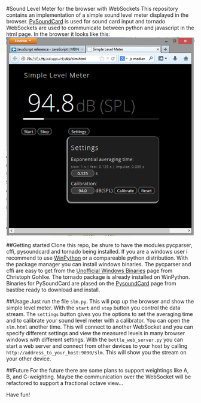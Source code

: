 #Sound Level Meter for the browser with WebSockets
This repository contains an implementation of a simple sound level meter displayed in the browser.
[PySoundCard][] is used for sound card input and tornado WebSockets are used to communicate between python and javascript  in the html page.
In the browser it looks like this:
![LevelMeter](screenshot.png "Simple Level Meter in the browser")

##Getting started
Clone this repo, be shure to have the modules pycparser, cffi, pysoundcard and tornado being installed.
If you are a windows user i recommend to use [WinPython][] or a compareable python distribution. With the package manager you can install windows binaries. The pycparser and cffi are easy to get from the [Unofficial Windows Binaries][] page from Christoph Gohlke. The tornado package is already installed on WinPython. Binaries for PySoundCard are plased on the [PysoundCard][] page from bastibe ready to download and install.

[WinPython]: http://winpython.sourceforge.net/
[Unofficial Windows Binaries]: http://www.lfd.uci.edu/~gohlke/pythonlibs/
[PySoundCard]: https://github.com/bastibe/PySoundCard/

##Usage
Just run the file `slm.py`. This will pop up the browser and show the simple level meter. With the `start` and `stop` button you control the data stream. The `settings` button gives you the options to set the averaging time and to calibrate your sound level meter with a calibrator.
You can open the `slm.html` another time. This will connect to another WebSocket and you can specify different settings and view the measured levels in many browser windows with different settings.
With the `bottle_web_server.py` you can start a web server and connect from other devices to your host by calling `http://address_to_your_host:9090/slm`. This will show you the stream on your other device.

##Future
For the future there are some plans to support weightings like A, B, and C-weighting. Maybe the communication over the WebSocket will be refactored to support a fractional octave view...

Have fun!
